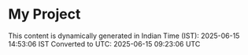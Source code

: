 # My Project

This content is dynamically generated in Indian Time (IST): 2025-06-15 14:53:06 IST
Converted to UTC: 2025-06-15 09:23:06 UTC
